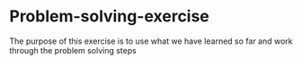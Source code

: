 # Problem-solving-exercise
The purpose of this exercise is to use what we have learned so far and work through the problem solving steps
